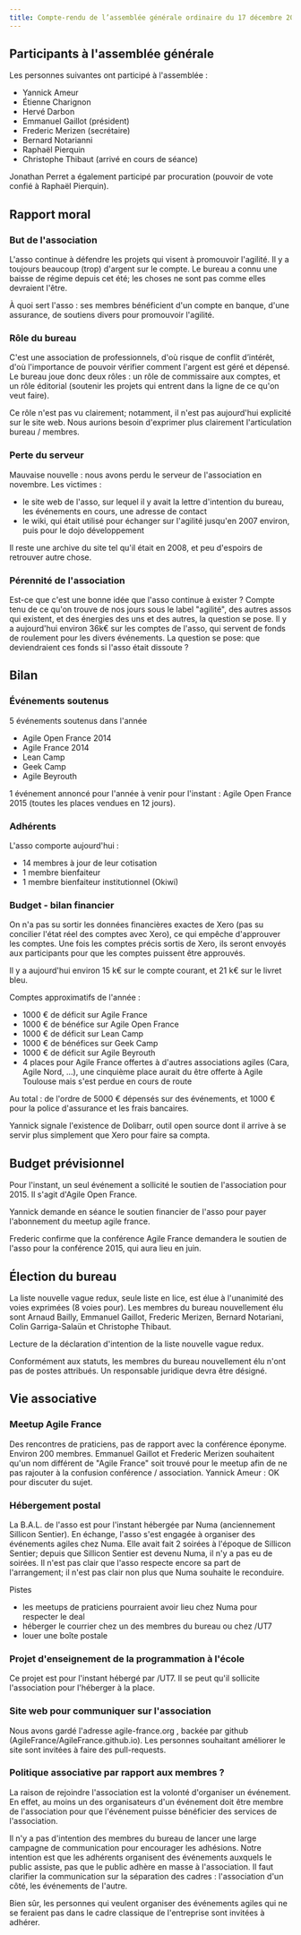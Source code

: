 ```yaml
---
title: Compte-rendu de l’assemblée générale ordinaire du 17 décembre 2014
---
```


## Participants à l'assemblée générale

Les personnes suivantes ont participé à l'assemblée :

- Yannick Ameur
- Étienne Charignon
- Hervé Darbon
- Emmanuel Gaillot (président)
- Frederic Merizen (secrétaire)
- Bernard Notarianni
- Raphaël Pierquin
- Christophe Thibaut (arrivé en cours de séance)

Jonathan Perret a également participé par procuration (pouvoir de vote confié à Raphaël Pierquin).


## Rapport moral

### But de l'association
L'asso continue à défendre les projets qui visent à promouvoir l'agilité. Il y a toujours beaucoup (trop) d'argent sur le compte.
Le bureau a connu une baisse de régime depuis cet été; les choses ne sont pas comme elles devraient l'être.

À quoi sert l'asso : ses membres bénéficient d'un compte en banque, d'une assurance, de soutiens divers pour promouvoir l'agilité.


### Rôle du bureau

C'est une association de professionnels, d'où risque de conflit d’intérêt, d'où l'importance de pouvoir vérifier comment l'argent est géré et dépensé.
Le bureau joue donc deux rôles : un rôle de commissaire aux comptes, et un rôle éditorial (soutenir les projets qui entrent dans la ligne de ce qu'on veut faire).

Ce rôle n'est pas vu clairement; notamment, il n'est pas aujourd'hui explicité sur le site web.
Nous aurions besoin d'exprimer plus clairement l'articulation bureau / membres.


### Perte du serveur

Mauvaise nouvelle : nous avons perdu le serveur de l'association en novembre. Les victimes :

- le site web de l'asso, sur lequel il y avait la lettre d'intention du bureau, les événements en cours, une adresse de contact
- le wiki, qui était utilisé pour échanger sur l'agilité jusqu'en 2007 environ, puis pour le dojo développement

Il reste une archive du site tel qu'il était en 2008, et peu d'espoirs de retrouver autre chose.


### Pérennité de l'association

Est-ce que c'est une bonne idée que l'asso continue à exister ?
Compte tenu de ce qu'on trouve de nos jours sous le label "agilité", des autres assos qui existent, et des énergies des uns et des autres, la question se pose.
Il y a aujourd'hui environ 36k€ sur les comptes de l'asso, qui servent de fonds de roulement pour les divers événements.
La question se pose: que deviendraient ces fonds si l'asso était dissoute ?


## Bilan

### Événements soutenus

5 événements soutenus dans l'année

- Agile Open France 2014
- Agile France 2014
- Lean Camp
- Geek Camp
- Agile Beyrouth

1 événement annoncé pour l'année à venir pour l'instant : Agile Open France 2015 (toutes les places vendues en 12 jours).


### Adhérents

L'asso comporte aujourd'hui :

- 14 membres à jour de leur cotisation
- 1 membre bienfaiteur
- 1 membre bienfaiteur institutionnel (Okiwi)


### Budget - bilan financier

On n'a pas su sortir les données financières exactes de Xero (pas su concilier l'état réel des comptes avec Xero), ce qui empêche d'approuver les comptes.
Une fois les comptes précis sortis de Xero, ils seront envoyés aux participants pour que les comptes puissent être approuvés.

Il y a aujourd'hui environ 15 k€ sur le compte courant, et 21 k€ sur le livret bleu.

Comptes approximatifs de l'année :

- 1000 € de déficit sur Agile France
- 1000 € de bénéfice sur Agile Open France
- 1000 € de déficit sur Lean Camp
- 1000 € de bénéfices sur Geek Camp
- 1000 € de déficit sur Agile Beyrouth
- 4 places pour Agile France offertes à d'autres associations agiles (Cara, Agile Nord, ...), une cinquième place aurait du être offerte à Agile Toulouse mais s'est perdue en cours de route

Au total : de l'ordre de 5000 € dépensés sur des événements, et 1000 € pour la police d'assurance et les frais bancaires.

Yannick signale l'existence de Dolibarr, outil open source dont il arrive à se servir plus simplement que Xero pour faire sa compta.


## Budget prévisionnel

Pour l'instant, un seul événement a sollicité le soutien de l'association pour 2015. Il s'agit d'Agile Open France.

Yannick demande en séance le soutien financier de l'asso pour payer l'abonnement du meetup agile france.

Frederic confirme que la conférence Agile France demandera le soutien de l'asso pour la conférence 2015, qui aura lieu en juin.


## Élection du bureau

La liste nouvelle vague redux, seule liste en lice, est élue à l'unanimité des voies exprimées (8 voies pour).
Les membres du bureau nouvellement élu sont Arnaud Bailly, Emmanuel Gaillot, Frederic Merizen, Bernard Notariani, Colin Garriga-Salaün et Christophe Thibaut.

Lecture de la déclaration d'intention de la liste nouvelle vague redux.

Conformément aux statuts, les membres du bureau nouvellement élu n'ont pas de postes attribués.
Un responsable juridique devra être désigné.


## Vie associative

### Meetup Agile France

Des rencontres de praticiens, pas de rapport avec la conférence éponyme. Environ 200 membres.
Emmanuel Gaillot et Frederic Merizen souhaitent qu'un nom différent de "Agile France" soit trouvé pour le meetup afin de ne pas rajouter à la confusion conférence / association.
Yannick Ameur : OK pour discuter du sujet.


### Hébergement postal

La B.A.L. de l'asso est pour l'instant hébergée par Numa (anciennement Sillicon Sentier). En échange, l'asso s'est engagée à organiser des événements agiles chez Numa.
Elle avait fait 2 soirées à l'époque de Sillicon Sentier; depuis que Sillicon Sentier est devenu Numa, il n'y a pas eu de soirées.
Il n'est pas clair que l'asso respecte encore sa part de l'arrangement; il n'est pas clair non plus que Numa souhaite le reconduire.

Pistes

- les meetups de praticiens pourraient avoir lieu chez Numa pour respecter le deal
- héberger le courrier chez un des membres du bureau ou chez /UT7
- louer une boîte postale


### Projet d'enseignement de la programmation à l'école

Ce projet est pour l'instant hébergé par /UT7. Il se peut qu'il sollicite l'association pour l'héberger à la place.


### Site web pour communiquer sur l'association

Nous avons gardé l'adresse agile-france.org , backée par github (AgileFrance/AgileFrance.github.io).
Les personnes souhaitant améliorer le site sont invitées à faire des pull-requests.


### Politique associative par rapport aux membres ?

La raison de rejoindre l'association est la volonté d'organiser un événement. En effet, au moins un des organisateurs d'un événement doit être membre de l'association pour que l'événement puisse bénéficier des services de l'association.

Il n'y a pas d'intention des membres du bureau de lancer une large campagne de communication pour encourager les adhésions.
Notre intention est que les adhérents organisent des événements auxquels le public assiste, pas que le public adhère en masse à l'association.
Il faut clarifier la communication sur la séparation des cadres : l'association d'un côté, les événements de l'autre.

Bien sûr, les personnes qui veulent organiser des événements agiles qui ne se feraient pas dans le cadre classique de l'entreprise sont invitées à adhérer.
